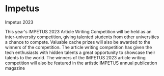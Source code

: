 # Impetus
Impetus 2023

This year's IMPETUS 2023 Article Writing Competition will be held as an inter-university
competition, giving talented students from other universities a chance to compete. Valuable
cache prizes will also be awarded to the winners of the competition. The article writing
competition has given the tech enthusiasts with hidden talents a great opportunity to showcase
their talents to the world. The winners of the IMPETUS 2023 article writing competition will
also be featured in the artistic IMPETUS annual publication magazine